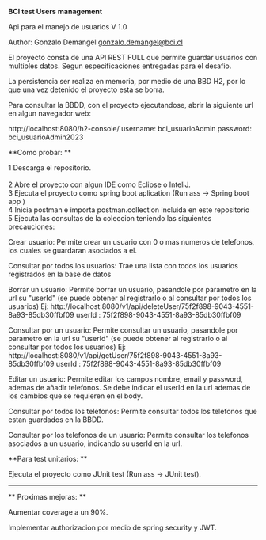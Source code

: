**BCI test Users management**


Api para el manejo de usuarios
V 1.0 

Author: Gonzalo Demangel 
gonzalo.demangel@bci.cl


El proyecto consta de una API REST FULL que permite guardar usuarios con multiples datos. Segun especificaciones entregadas para el desafio. 

La persistencia ser realiza en memoria, por medio de una BBD H2, por lo que una vez detenido el proyecto esta se borra.

Para consultar la BBDD, con el proyecto ejecutandose, abrir la siguiente url en algun navegador web: 

http://localhost:8080/h2-console/
username: bci_usuarioAdmin
password: bci_usuarioAdmin2023

**Como probar: **

1 Descarga el repositorio.<br>		
2 Abre el proyecto con algun IDE como Eclipse o InteliJ.<br>
3 Ejecuta el proyecto como  spring boot aplication (Run ass -> Spring boot app )<br>
4 Inicia postman e importa postman.collection incluida en este repositorio<br>
5 Ejecuta las consultas de la coleccion teniendo las siguientes precauciones: <br>

Crear usuario: 
	Permite crear un usuario con 0 o mas numeros de telefonos, los cuales se guardaran asociados a el. 
	
Consultar por todos los usuarios:
	Trae una lista con todos los usuarios registrados en la base de datos 	
	
Borrar un usuario:
	Permite borrar un usuario, pasandole por parametro en la url su "userId" (se puede obtener al registrarlo o al consultar por todos los usuarios)
	Ej: http://localhost:8080/v1/api/deleteUser/75f2f898-9043-4551-8a93-85db30ffbf09
	userId : 75f2f898-9043-4551-8a93-85db30ffbf09

Consultar por un usuario:
	Permite consultar un usuario, pasandole por parametro en la url su "userId" (se puede obtener al registrarlo o al consultar por todos los usuarios)
	Ej: http://localhost:8080/v1/api/getUser/75f2f898-9043-4551-8a93-85db30ffbf09
	userId : 75f2f898-9043-4551-8a93-85db30ffbf09
	
Editar un usuario:
	Permite editar los campos nombre, email y password, ademas de añadir telefonos. Se debe indicar el userId en la url ademas de los cambios que se requieren
	en el body. 
	
Consultar por todos los telefonos:
	Permite consultar todos los telefonos que estan guardados en la BBDD. 

Consultar por los telefonos de un usuario:
	Permite consultar los telefonos asociados a un usuario, indicando su userId en la url. 
	



**Para test unitarios: **

Ejecuta el proyecto como JUnit test (Run ass -> JUnit test).










************************************   
** Proximas mejoras: **

Aumentar coverage a un 90%.

Implementar authorizacion por medio de spring security y JWT. 






